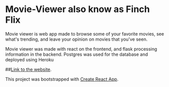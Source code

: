 # Movie-Viewer also know as Finch Flix
Movie viewer is web app made to browse some of your favorite movies, see what's trending, and leave your opinion on movies that you've seen. 

Movie viewer was made with react on the frontend, and flask processing information in the backend. Postgres was used for the database and deployed using Heroku

##[Link to the website](https://finch-flix.herokuapp.com/).


This project was bootstrapped with [Create React App](https://github.com/facebook/create-react-app).

